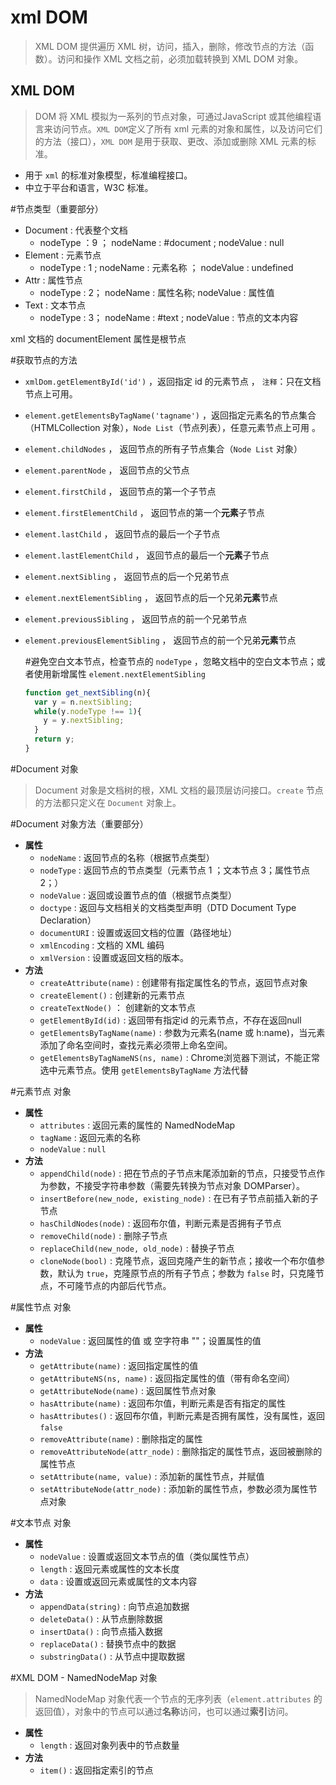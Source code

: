 # xml DOM

> XML DOM 提供遍历 XML 树，访问，插入，删除，修改节点的方法（函数）。访问和操作 XML 文档之前，必须加载转换到 XML DOM 对象。

## XML DOM

> DOM 将 XML 模拟为一系列的节点对象，可通过JavaScript 或其他编程语言来访问节点。`XML DOM`定义了所有 xml 元素的对象和属性，以及访问它们的方法（接口），`XML DOM` 是用于获取、更改、添加或删除 XML 元素的标准。

- 用于 `xml` 的标准对象模型，标准编程接口。
- 中立于平台和语言，W3C 标准。

 #节点类型（重要部分）
- Document : 代表整个文档
  - nodeType ：9 ； nodeName : #document ; nodeValue : null
- Element : 元素节点
  - nodeType : 1 ; nodeName : 元素名称 ； nodeValue : undefined
- Attr : 属性节点
  - nodeType : 2； nodeName : 属性名称; nodeValue : 属性值
- Text : 文本节点
  - nodeType : 3； nodeName : #text ; nodeValue : 节点的文本内容

xml 文档的 documentElement 属性是根节点

 #获取节点的方法
- `xmlDom.getElementById('id')` ，返回指定 id 的元素节点 ， `注释`：只在文档节点上可用。
- `element.getElementsByTagName('tagname')` ，返回指定元素名的节点集合（HTMLCollection 对象），`Node List`（节点列表），任意元素节点上可用 。
- `element.childNodes` ， 返回节点的所有子节点集合（`Node List` 对象）
- `element.parentNode` ， 返回节点的父节点
- `element.firstChild` ， 返回节点的第一个子节点
- `element.firstElementChild` ， 返回节点的第一个**元素**子节点
- `element.lastChild`  ， 返回节点的最后一个子节点
- `element.lastElementChild`  ， 返回节点的最后一个**元素**子节点
- `element.nextSibling` ， 返回节点的后一个兄弟节点
- `element.nextElementSibling` ， 返回节点的后一个兄弟**元素**节点
- `element.previousSibling` ， 返回节点的前一个兄弟节点
- `element.previousElementSibling` ， 返回节点的前一个兄弟**元素**节点

    #避免空白文本节点，检查节点的 `nodeType` ，忽略文档中的空白文本节点；或者使用新增属性 `element.nextElementSibling`
    ```javascript
    function get_nextSibling(n){
      var y = n.nextSibling;
      while(y.nodeType !== 1){
        y = y.nextSibling;
      }
      return y;
    }
    ```
 #Document 对象
> Document 对象是文档树的根，XML 文档的最顶层访问接口。`create` 节点的方法都只定义在 `Document` 对象上。

 #Document 对象方法（重要部分）

- **属性**
  - `nodeName` : 返回节点的名称（根据节点类型）
  - `nodeType` : 返回节点的节点类型（元素节点 1 ；文本节点 3；属性节点 2；）
  - `nodeValue` : 返回或设置节点的值（根据节点类型）
  - `doctype` : 返回与文档相关的文档类型声明（DTD Document Type Declaration）
  - `documentURI` : 设置或返回文档的位置（路径地址）
  - `xmlEncoding` : 文档的 XML 编码
  - `xmlVersion` : 设置或返回文档的版本。
- **方法**
  - `createAttribute(name)` : 创建带有指定属性名的节点，返回节点对象
  - `createElement()` : 创建新的元素节点
  - `createTextNode()` ： 创建新的文本节点
  - `getElementById(id)` : 返回带有指定id 的元素节点，不存在返回null
  - `getElementsByTagName(name)` : 参数为元素名(name 或 h:name)，当元素添加了命名空间时，查找元素必须带上命名空间。
  - `getElementsByTagNameNS(ns, name)` : Chrome浏览器下测试，不能正常选中元素节点。使用 `getElementsByTagName` 方法代替

 #元素节点 对象
- **属性**
  - `attributes` : 返回元素的属性的 NamedNodeMap
  - `tagName` : 返回元素的名称
  - `nodeValue` : `null`
- **方法**
  - `appendChild(node)` : 把在节点的子节点末尾添加新的节点，只接受节点作为参数，不接受字符串参数（需要先转换为节点对象 DOMParser）。
  - `insertBefore(new_node, existing_node)` : 在已有子节点前插入新的子节点
  - `hasChildNodes(node)` : 返回布尔值，判断元素是否拥有子节点
  - `removeChild(node)` : 删除子节点
  - `replaceChild(new_node, old_node)` : 替换子节点
  - `cloneNode(bool)` : 克隆节点，返回克隆产生的新节点；接收一个布尔值参数，默认为 `true`，克隆原节点的所有子节点；参数为 `false` 时，只克隆节点，不可隆节点的内部后代节点。

 #属性节点 对象

- **属性**
  - `nodeValue` : 返回属性的值 或 空字符串 ""；设置属性的值
- **方法**
  - `getAttribute(name)` : 返回指定属性的值
  - `getAttributeNS(ns, name)` : 返回指定属性的值（带有命名空间）
  - `getAttributeNode(name)` : 返回属性节点对象
  - `hasAttribute(name)` : 返回布尔值，判断元素是否有指定的属性
  - `hasAttributes()` : 返回布尔值，判断元素是否拥有属性，没有属性，返回 `false`
  - `removeAttribute(name)` : 删除指定的属性
  - `removeAttributeNode(attr_node)` : 删除指定的属性节点，返回被删除的属性节点
  - `setAttribute(name, value)` : 添加新的属性节点，并赋值
  - `setAttributeNode(attr_node)` : 添加新的属性节点，参数必须为属性节点对象

 #文本节点 对象
- **属性**
  - `nodeValue` : 设置或返回文本节点的值（类似属性节点）
  - `length` : 返回元素或属性的文本长度
  - `data` : 设置或返回元素或属性的文本内容
- **方法**
  - `appendData(string)` : 向节点追加数据
  - `deleteData()` : 从节点删除数据
  - `insertData()` : 向节点插入数据
  - `replaceData()` : 替换节点中的数据
  - `substringData()` : 从节点中提取数据

 #XML DOM - NamedNodeMap 对象
> NamedNodeMap 对象代表一个节点的无序列表（`element.attributes` 的返回值），对象中的节点可以通过**名称**访问，也可以通过**索引**访问。

- **属性**
  - `length` : 返回对象列表中的节点数量
- **方法**
  - `item()` : 返回指定索引的节点